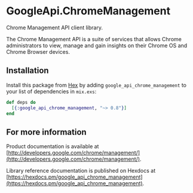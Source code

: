 # GoogleApi.ChromeManagement

Chrome Management API client library.

The Chrome Management API is a suite of services that allows Chrome administrators to view, manage and gain insights on their Chrome OS and Chrome Browser devices.

## Installation

Install this package from [Hex](https://hex.pm) by adding
`google_api_chrome_management` to your list of dependencies in `mix.exs`:

```elixir
def deps do
  [{:google_api_chrome_management, "~> 0.8"}]
end
```

## For more information

Product documentation is available at [http://developers.google.com/chrome/management/](http://developers.google.com/chrome/management/).

Library reference documentation is published on Hexdocs at
[https://hexdocs.pm/google_api_chrome_management](https://hexdocs.pm/google_api_chrome_management).
